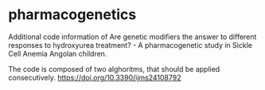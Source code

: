 # pharmacogenetics
Additional code information of Are genetic modifiers the answer to different responses to hydroxyurea treatment? - A pharmacogenetic study in Sickle Cell Anemia Angolan children.

The code is composed of two alghoritms, that should be applied consecutively.
https://doi.org/10.3390/ijms24108792
